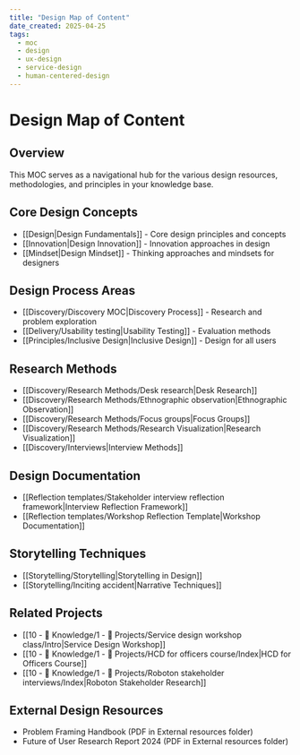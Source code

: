 ```yaml
---
title: "Design Map of Content"
date_created: 2025-04-25
tags:
  - moc
  - design
  - ux-design
  - service-design
  - human-centered-design
---
```


# Design Map of Content

## Overview
This MOC serves as a navigational hub for the various design resources, methodologies, and principles in your knowledge base.

## Core Design Concepts
- [[Design|Design Fundamentals]] - Core design principles and concepts
- [[Innovation|Design Innovation]] - Innovation approaches in design
- [[Mindset|Design Mindset]] - Thinking approaches and mindsets for designers

## Design Process Areas
- [[Discovery/Discovery MOC|Discovery Process]] - Research and problem exploration
- [[Delivery/Usability testing|Usability Testing]] - Evaluation methods
- [[Principles/Inclusive Design|Inclusive Design]] - Design for all users

## Research Methods
- [[Discovery/Research Methods/Desk research|Desk Research]]
- [[Discovery/Research Methods/Ethnographic observation|Ethnographic Observation]]
- [[Discovery/Research Methods/Focus groups|Focus Groups]]
- [[Discovery/Research Methods/Research Visualization|Research Visualization]]
- [[Discovery/Interviews|Interview Methods]]

## Design Documentation
- [[Reflection templates/Stakeholder interview reflection framework|Interview Reflection Framework]]
- [[Reflection templates/Workshop Reflection Template|Workshop Documentation]]

## Storytelling Techniques
- [[Storytelling/Storytelling|Storytelling in Design]]
- [[Storytelling/Inciting accident|Narrative Techniques]]

## Related Projects
- [[10 - 🧠 Knowledge/1 - 🚀 Projects/Service design workshop class/Intro|Service Design Workshop]]
- [[10 - 🧠 Knowledge/1 - 🚀 Projects/HCD for officers course/Index|HCD for Officers Course]]
- [[10 - 🧠 Knowledge/1 - 🚀 Projects/Roboton stakeholder interviews/Index|Roboton Stakeholder Research]]

## External Design Resources
- Problem Framing Handbook (PDF in External resources folder)
- Future of User Research Report 2024 (PDF in External resources folder)
